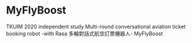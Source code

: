 # MyFlyBoost
 
TKUIM 2020 independent study
Multi-round conversational aviation ticket booking robot -with Rasa
多輪對話式航空訂票機器人- MyFlyBoost 

